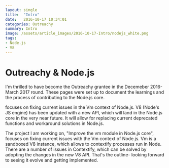 ```yaml
---
layout: single
title:  "Intro"
date:   2016-10-17 10:34:01
categories: Outreachy
summary: Intro
image: /assets/article_images/2016-10-17-Intro/nodejs_white.png
tags:
- Node.js
- V8
---
```


# Outreachy & Node.js

I'm thrilled to have become the Outreachy grantee in the Decemeber 2016- March 2017
round.  These pages were set up to document the learnings and the process
of contributing to the Node.js core.

focuses on fixing current issues in the Vm context of Node.js.
V8 (Node's JS engine) has been updated with a new API, which will
land in the Node.js core in the very near future. It will allow for replacing
current deprecated functions and workaround solutions in Node.js.


The project I am working on, "Improve the vm module in Node.js core",
focuses on fixing current issues with the Vm context of Node.js.
Vm is a sandboxed V8 instance, which allows to contextify processes run in Node.
There are a number of issues in Contextify, which can be solved by adopting
the changes in the new V8 API. That's the outline- looking forward to seeing
it evolve and getting implemented.
